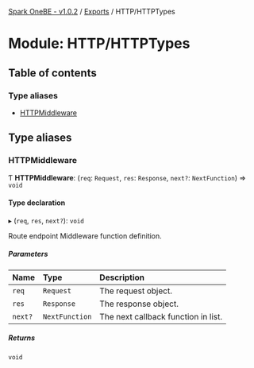 [Spark OneBE - v1.0.2](../README.md) / [Exports](../modules.md) / HTTP/HTTPTypes

# Module: HTTP/HTTPTypes

## Table of contents

### Type aliases

- [HTTPMiddleware](HTTP_HTTPTypes.md#httpmiddleware)

## Type aliases

### HTTPMiddleware

Ƭ **HTTPMiddleware**: (`req`: `Request`, `res`: `Response`, `next?`: `NextFunction`) => `void`

#### Type declaration

▸ (`req`, `res`, `next?`): `void`

Route endpoint Middleware function definition.

##### Parameters

| Name | Type | Description |
| :------ | :------ | :------ |
| `req` | `Request` | The request object. |
| `res` | `Response` | The response object. |
| `next?` | `NextFunction` | The next callback function in list. |

##### Returns

`void`
